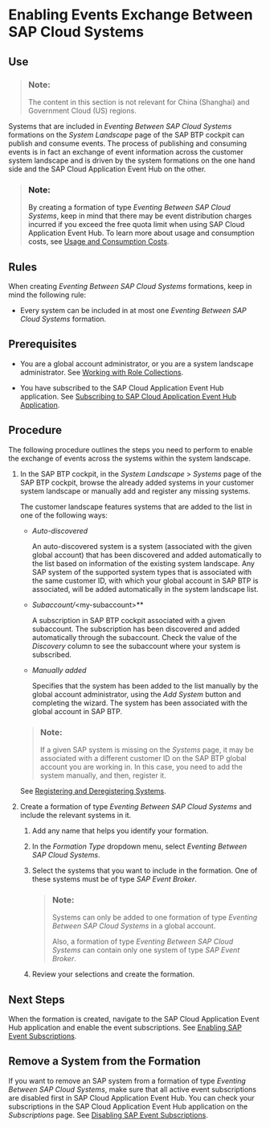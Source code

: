 <!-- loio15922463e5a54538857795316eb4d997 -->

# Enabling Events Exchange Between SAP Cloud Systems



<a name="loio15922463e5a54538857795316eb4d997__section_kbh_41c_dwb"/>

## Use

> ### Note:  
> The content in this section is not relevant for China \(Shanghai\) and Government Cloud \(US\) regions.

Systems that are included in *Eventing Between SAP Cloud Systems* formations on the *System Landscape* page of the SAP BTP cockpit can publish and consume events. The process of publishing and consuming events is in fact an exchange of event information across the customer system landscape and is driven by the system formations on the one hand side and the SAP Cloud Application Event Hub on the other.

> ### Note:  
> By creating a formation of type *Eventing Between SAP Cloud Systems*, keep in mind that there may be event distribution charges incurred if you exceed the free quota limit when using SAP Cloud Application Event Hub. To learn more about usage and consumption costs, see [Usage and Consumption Costs](https://help.sap.com/docs/event-broker/event-broker-service-guide/usage-and-consumption-costs?version=Cloud).



<a name="loio15922463e5a54538857795316eb4d997__section_h1s_5t2_lcc"/>

## Rules

When creating *Eventing Between SAP Cloud Systems* formations, keep in mind the following rule:

-   Every system can be included in at most one *Eventing Between SAP Cloud Systems* formation.




<a name="loio15922463e5a54538857795316eb4d997__section_znb_p1c_dwb"/>

## Prerequisites

-   You are a global account administrator, or you are a system landscape administrator. See [Working with Role Collections](../50-administration-and-ops/working-with-role-collections-393ea0b.md).

-   You have subscribed to the SAP Cloud Application Event Hub application. See [Subscribing to SAP Cloud Application Event Hub Application](https://help.sap.com/docs/SAP_EMKS/19cb7423096b476d940924799c9e8f5a/53f34cca6bf74610836585e6af9b3745.html).




<a name="loio15922463e5a54538857795316eb4d997__section_v4q_p1c_dwb"/>

## Procedure

The following procedure outlines the steps you need to perform to enable the exchange of events across the systems within the system landscape.

1.  In the SAP BTP cockpit, in the *System Landscape* \> *Systems* page of the SAP BTP cockpit, browse the already added systems in your customer system landscape or manually add and register any missing systems.

    The customer landscape features systems that are added to the list in one of the following ways:

    -   *Auto-discovered*

        An auto-discovered system is a system \(associated with the given global account\) that has been discovered and added automatically to the list based on information of the existing system landscape. Any SAP system of the supported system types that is associated with the same customer ID, with which your global account in SAP BTP is associated, will be added automatically in the system landscape list.

    -   *Subaccount/*<my-subaccount\>**

        A subscription in SAP BTP cockpit associated with a given subaccount. The subscription has been discovered and added automatically through the subaccount. Check the value of the *Discovery* column to see the subaccount where your system is subscribed.

    -   *Manually added*

        Specifies that the system has been added to the list manually by the global account administrator, using the *Add System* button and completing the wizard. The system has been associated with the global account in SAP BTP.


    > ### Note:  
    > If a given SAP system is missing on the *Systems* page, it may be associated with a different customer ID on the SAP BTP global account you are working in. In this case, you need to add the system manually, and then, register it.

    See [Registering and Deregistering Systems](registering-and-deregistering-systems-2ffdaff.md).

2.  Create a formation of type *Eventing Between SAP Cloud Systems* and include the relevant systems in it.

    1.  Add any name that helps you identify your formation.

    2.  In the *Formation Type* dropdown menu, select *Eventing Between SAP Cloud Systems*.

    3.  Select the systems that you want to include in the formation. One of these systems must be of type *SAP Event Broker*.

        > ### Note:  
        > Systems can only be added to one formation of type *Eventing Between SAP Cloud Systems* in a global account.
        > 
        > Also, a formation of type *Eventing Between SAP Cloud Systems* can contain only one system of type *SAP Event Broker*.

    4.  Review your selections and create the formation.





<a name="loio15922463e5a54538857795316eb4d997__section_bbm_s3m_vvb"/>

## Next Steps

When the formation is created, navigate to the SAP Cloud Application Event Hub application and enable the event subscriptions. See [Enabling SAP Event Subscriptions](https://help.sap.com/docs/event-broker/event-broker-service-guide/enable-subscriptions?version=Cloud).



<a name="loio15922463e5a54538857795316eb4d997__section_lq4_2sr_xyb"/>

## Remove a System from the Formation

If you want to remove an SAP system from a formation of type *Eventing Between SAP Cloud Systems*, make sure that all active event subscriptions are disabled first in SAP Cloud Application Event Hub. You can check your subscriptions in the SAP Cloud Application Event Hub application on the *Subscriptions* page. See [Disabling SAP Event Subscriptions](https://help.sap.com/docs/event-broker/event-broker-service-guide/disable-event-subscriptions?version=Cloud).

